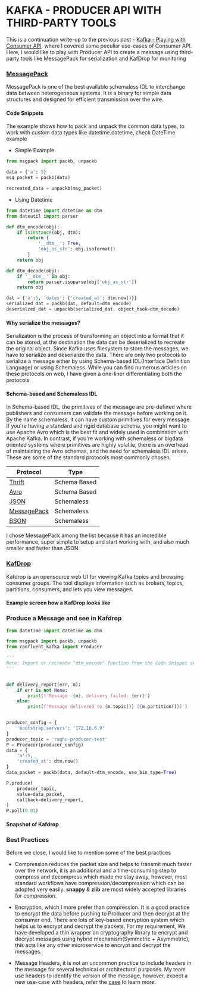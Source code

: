 # KAFKA - PRODUCER API WITH THIRD-PARTY TOOLS

This is a continuation write-up to the previous post - [Kafka - Playing with Consumer API](https://dev.to/nraghu/kafka-playing-with-consumer-api-using-python-library-3b50), where I covered some peculiar use-cases of Consumer API.
Here, I would like to play with Producer API to create a message using third-party tools like MessagePack for serialization and KafDrop for monitoring

### [MessagePack](https://msgpack.org/index.html)
MessagePack is one of the best available schemaless IDL to interchange data between heterogeneous systems. It is a binary for simple data structures and designed for efficient transmission over the wire.

#### Code Snippets
The example shows how to pack and unpack the common data types, to work with custom data types like datetime.datetime, check DateTime example

 - Simple Example
```python
from msgpack import packb, unpackb

data = {'a': 5}
msg_packet = packb(data)

recreated_data = unpackb(msg_packet)
```

 - Using Datetime
```python
from datetime import datetime as dtm
from dateutil import parser

def dtm_encode(obj):
    if isinstance(obj, dtm):
        return {
            '__dtm__': True,
            'obj_as_str': obj.isoformat()
        }
    return obj

def dtm_decode(obj):
    if '__dtm__' in obj:
        return parser.isoparse(obj['obj_as_str'])
    return obj

dat = {'a':5, 'dates': {'created_at': dtm.now()}}
serialized_dat = packb(dat, default=dtm_encode)
deserialzed_dat = unpackb(serialized_dat, object_hook=dtm_decode)
```

#### Why serialize the messages?
Serialization is the process of transforming an object into a format that it can be stored, at the destination the data can be deserialized to recreate the original object. Since Kafka uses filesystem to store the messages, we have to serialize and deserialize the data. There are only two protocols to serialize a message either by using Schema-based IDL(Interface Definition Language) or using Schemaless. While you can find numerous articles on these protocols on web, I have given a one-liner differentiating both the protocols

#### Schema-based and Schemaless IDL
In Schema-based IDL, the primitives of the message are pre-defined where publishers and consumers can validate the message before working on it. By the name schemaless, it can have custom primitives for every message.
If you're having a standard and rigid database schema, you might want to use Apache Avro which is the best fit and widely used in combination with Apache Kafka. In contrast, if you're working with schemaless or bigdata oriented systems where primitives are highly volatile, there is an overhead of maintaining the Avro schemas, and the need for schemaless IDL arises. These are some of the standard protocols most commonly chosen.

| Protocol | Type |
| -------- | -------- |
| [Thrift](https://www.thrift.apache.org) | Schema Based |
| [Avro](https://avro.apache.org) | Schema Based |
| [JSON](www.json.org) | Schemaless |
| [MessagePack](https://msgpack.org/index.html) | Schemaless|
| [BSON](http://bsonspec.org/) | Schemaless |

I chose MessagePack among the list because it has an incredible performance, super simple to setup and start working with, and also much smaller and faster than JSON.

### [KafDrop](https://github.com/obsidiandynamics/kafdrop)
<p>
Kafdrop is an opensource web UI for viewing Kafka topics and browsing consumer groups. The tool displays information such as brokers, topics, partitions, consumers, and lets you view messages.
</p>

#### Example screen how a KafDrop looks like

### Produce a Message and see in Kafdrop
```python
from datetime import datetime as dtm

from msgpack import packb, unpackb
from confluent_kafka import Producer

'''
Note: Import or recreate "dtm_encode" function from the Code Snippet section 
'''


def delivery_report(err, m):
    if err is not None:
        print(f'Message -{m}, delivery failed: {err}')
    else:
        print(f'Message delivered to {m.topic()} [{m.partition()}]')


producer_config = {
    'bootstrap.servers': '172.16.6.9'
}
producer_topic = 'raghu-producer-test'
P = Producer(producer_config)
data = {
    'a':5,
    'created_at': dtm.now()
}
data_packet = packb(data, default=dtm_encode, use_bin_type=True)

P.produce(
    producer_topic,
    value=data_packet,
    callback=delivery_report,
)
P.poll(0.01)
```

#### Snapshot of Kafdrop

### Best Practices
Before we close, I would like to mention some of the best practices

 - Compression reduces the packet size and helps to transmit much faster over the network, it is an additional and a time-consuming step to compress and decompress which made me stay away, however, most standard workflows have compression/decompression which can be adopted very easily. **snappy** & **zlib** are most widely accepted libraries for compression.

 - Encryption, which I more prefer than compression. It is a good practice to encrypt the data before pushing to Producer and then decrypt at the consumer end. There are lots of key-based encryption system which helps us to encrypt and decrypt the packets.
 For my requirement, We have developed a thin wrapper on cryptography library to encrypt and decrypt messages using hybrid mechanism(Symmetric + Asymmetric), this acts like any other microservice to encrypt and decrypt the messages.

 - Message Headers, it is not an uncommon practice to include headers in the message for several technical or architectural purposes. My team use headers to identify the version of the message, however, expect a new use-case with headers, refer the [case](https://cwiki.apache.org/confluence/display/KAFKA/A+Case+for+Kafka+Headers) to learn more.